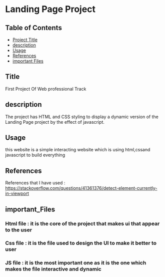 # Landing Page Project

## Table of Contents

* [Project Title](#Title)
* [description](#instructions)
* [Usage](#Usage)
* [References](#References)
* [important Files](#important_Files)

## Title

First Project Of Web professional Track 

## description

The project has HTML and CSS styling to display a dynamic version of the Landing Page project by the effect of javascript. 


## Usage

this website is a simple interacting website which is using html,cssand javascript to build everything 


## References
References that I have used : https://stackoverflow.com/questions/41361376/detect-element-currently-in-viewport

## important_Files
   ### Html file : it is the core of the project that makes ui that appear to the user
   ### Css file : it is the file used to design the UI to make it better to user
   ### JS file : it is the most important one as it is the one which makes the file interactive and dynamic
